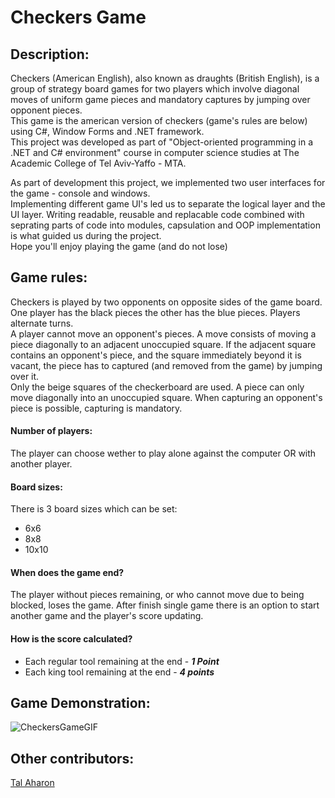 # Checkers Game

## Description:
Checkers (American English), also known as draughts (British English), is a group of strategy board games for two players which involve 
diagonal moves of uniform game pieces and mandatory captures by jumping over opponent pieces.                                                
This game is the american version of checkers (game's rules are below) using C#, Window Forms and .NET framework.                       
This project was developed as part of "Object-oriented programming in a .NET and C# environment" course in computer science studies at The Academic College of Tel Aviv-Yaffo - MTA.       

As part of development this project, we implemented two user interfaces for the game - console and windows.                                                             
Implementing different game UI's led us to separate the logical layer and the UI layer. Writing readable, reusable and replacable code combined with seprating parts of code into modules, capsulation and OOP implementation is what guided us during the project.                                                                      
Hope you'll enjoy playing the game (and do not lose)

## Game rules:
Checkers is played by two opponents on opposite sides of the game board. One player has the black pieces the other has the blue pieces. Players alternate turns.         
A player cannot move an opponent's pieces. A move consists of moving a piece diagonally to an adjacent unoccupied square. If the adjacent square contains an opponent's piece, and the square immediately beyond it is vacant, the piece has to captured (and removed from the game) by jumping over it.                                     
Only the beige squares of the checkerboard are used. A piece can only move diagonally into an unoccupied square. When capturing an opponent's piece is possible, capturing is mandatory.                       
#### Number of players:
The player can choose wether to play alone against the computer OR with another player.
#### Board sizes:
There is 3 board sizes which can be set:
- 6x6
- 8x8
- 10x10
#### When does the game end?
The player without pieces remaining, or who cannot move due to being blocked, loses the game.
After finish single game there is an option to start another game and the player's score updating.
#### How is the score calculated?
- Each regular tool remaining at the end - ***1 Point***
- Each king tool remaining at the end - ***4 points***

## Game Demonstration:
![CheckersGameGIF](https://user-images.githubusercontent.com/82831070/174772007-1bbfa615-2760-4d52-bd27-e725eada8e36.gif)

## Other contributors:
[Tal Aharon](https://github.com/TalAharon23)

